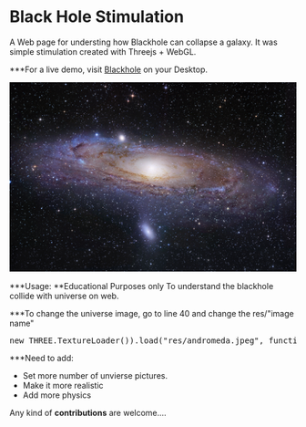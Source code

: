 # Black Hole Stimulation

A Web page for understing how Blackhole can collapse a galaxy. It was simple stimulation created with Threejs + WebGL.


***For a live demo, visit [Blackhole](https://praveen-manohar.github.io/Blackhole-stimulation/) on your Desktop.

<p align="center">
<img src="./res/andromeda.jpeg">
</p>

***Usage:
**Educational Purposes only
To understand the blackhole collide with universe on web.


***To change the universe image, go to line 40 and change the res/"image name"

  <pre class="wp-block-preformatted">new THREE.TextureLoader()).load("res/andromeda.jpeg", function (texture)</pre>
  
***Need to add:

* Set more number of unvierse pictures.
* Make it more realistic
* Add more physics 

Any kind of **contributions** are welcome....
